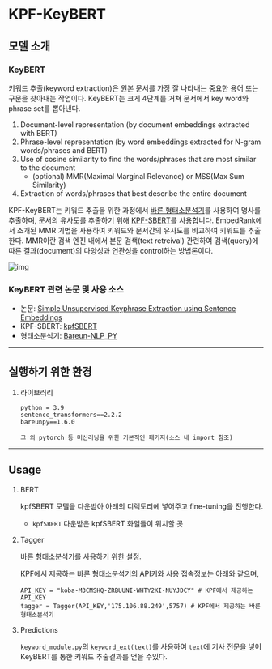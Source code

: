 # KPF-KeyBERT

## 모델 소개

### KeyBERT

키워드 추출(keyword extraction)은 원본 문서를 가장 잘 나타내는 중요한 용어 또는 구문을 찾아내는 작업이다.
KeyBERT는 크게 4단계를 거쳐 문서에서 key word와 phrase set를 뽑아낸다.

   1. Document-level representation (by document embeddings extracted with BERT)
   2. Phrase-level representation (by word embeddings extracted for N-gram words/phrases and BERT)
   3. Use of cosine similarity to find the words/phrases that are most similar to the document
      - (optional) MMR(Maximal Marginal Relevance) or MSS(Max Sum Similarity)
   4. Extraction of words/phrases that best describe the entire document

KPF-KeyBERT는 키워드 추출을 위한 과정에서 [바른 형태소분석기](https://bareun.ai/)를 사용하여 명사를 추출하며,
문서의 유사도를 추출하기 위해 [KPF-SBERT](https://github.com/KPFBERT/kpfSBERT)를 사용합니다. 
EmbedRank에서 소개된 MMR 기법을 사용하여 키워드와 문서간의 유사도를 비교하여 키워드를 추출한다.
MMR이란 검색 엔진 내에서 본문 검색(text retreival) 관련하여 검색(query)에 따른 결과(document)의 다양성과 연관성을 control하는 방법론이다.

![img](https://user-images.githubusercontent.com/87846939/221451753-58285dc6-2fbc-47bd-9e7a-b90d3879929a.png)


### KeyBERT 관련 논문 및 사용 소스 

- 논문:  [Simple Unsupervised Keyphrase Extraction using Sentence Embeddings](https://arxiv.org/abs/1801.04470)
- KPF-SBERT: [kpfSBERT](https://github.com/KPFBERT/kpfSBERT)
- 형태소분석기: [Bareun-NLP_PY](https://github.com/KPF-bigkinds/Bareun-NLP_PY)

---
## 실행하기 위한 환경

1. 라이브러리

    ```
    python = 3.9
    sentence_transformers==2.2.2
    bareunpy==1.6.0
    
    그 외 pytorch 등 머신러닝을 위한 기본적인 패키지(소스 내 import 참조)
    ```
    
---
## Usage

1. BERT

    kpfSBERT 모델을 다운받아 아래의 디렉토리에 넣어주고 fine-tuning을 진행한다.

    - `kpfSBERT` 다운받은 kpfSBERT 화일들이 위치할 곳


2. Tagger
  
   바른 형태소분석기를 사용하기 위한 설정.
   
   KPF에서 제공하는 바른 형태소분석기의 API키와 사용 접속정보는 아래와 같으며, 
   ```
   API_KEY = "koba-M3CMSHQ-ZRBUUNI-WHTY2KI-NUYJDCY" # KPF에서 제공하는 API_KEY
   tagger = Tagger(API_KEY,'175.106.88.249',5757) # KPF에서 제공하는 바른 형태소분석기
   ```
      

3. Predictions

   `keyword_module.py`의 `keyword_ext(text)`를 사용하여 `text`에 기사 전문을 넣어 KeyBERT를 통한 키워드 추출결과를 얻을 수있다.
